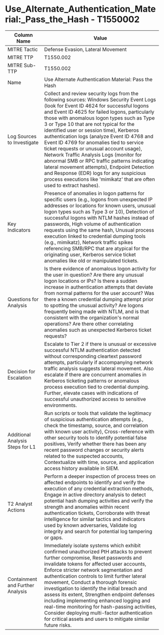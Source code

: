 # Use_Alternate_Authentication_Material:_Pass_the_Hash - T1550002

| Column Name | Value |
|-------------|-------|
| MITRE Tactic | Defense Evasion, Lateral Movement |
| MITRE TTP | T1550.002 |
| MITRE Sub-TTP | T1550.002 |
| Name | Use Alternate Authentication Material: Pass the Hash |
| Log Sources to Investigate | Collect and review security logs from the following sources: Windows Security Event Logs (look for Event ID 4624 for successful logons and Event ID 4625 for failed logons, particularly those with anomalous logon types such as Type 3 or Type 10 that are not typical for the identified user or session time), Kerberos authentication logs (analyze Event ID 4768 and Event ID 4769 for anomalies tied to service ticket requests or unusual account usage), Network Traffic Analysis Logs (monitor for abnormal SMB or RPC traffic patterns indicating lateral movement attempts), Endpoint Detection and Response (EDR) logs for any suspicious process executions like 'mimikatz' that are often used to extract hashes). |
| Key Indicators | Presence of anomalies in logon patterns for specific users (e.g., logons from unexpected IP addresses or locations for known users, unusual logon types such as Type 3 or 10), Detection of successful logons with NTLM hashes instead of passwords, High volume of authentication requests using the same hash, Unusual process execution linked to credential dumping tools (e.g., mimikatz), Network traffic spikes referencing SMB/RPC that are atypical for the originating user, Kerberos service ticket anomalies like old or manipulated tickets. |
| Questions for Analysis | Is there evidence of anomalous logon activity for the user in question? Are there any unusual logon locations or IPs? Is there a sudden increase in authentication attempts that deviate from normal patterns for the user account? Was there a known credential dumping attempt prior to spotting the unusual activity? Are logons frequently being made with NTLM, and is that consistent with the organization's normal operations? Are there other correlating anomalies such as unexpected Kerberos ticket requests? |
| Decision for Escalation | Escalate to Tier 2 if there is unusual or excessive successful NTLM authentication detected without corresponding cleartext password attempts, particularly if accompanying network traffic analysis suggests lateral movement. Also escalate if there are concurrent anomalies in Kerberos ticketing patterns or anomalous process execution tied to credential dumping. Further, elevate cases with indications of successful unauthorized access to sensitive environments. |
| Additional Analysis Steps for L1 | Run scripts or tools that validate the legitimacy of suspicious authentication attempts (e.g., check the timestamp, source, and correlation with known user activity), Cross-reference with other security tools to identify potential false positives, Verify whether there has been any recent password changes or security alerts related to the suspected accounts, Contextualize with time, source, and application access history available in SIEM. |
| T2 Analyst Actions | Perform a deeper inspection of process trees on affected endpoints to identify and verify the execution of any credential extraction methods, Engage in active directory analysis to detect potential hash dumping activities and verify the strength and anomalies within recent authentication tickets, Corroborate with threat intelligence for similar tactics and indicators used by known adversaries, Validate log integrity and search for potential log tampering or gaps. |
| Containment and Further Analysis | Immediately isolate systems which exhibit confirmed unauthorized PtH attacks to prevent further compromise, Reset passwords and invalidate tokens for affected user accounts, Enforce stricter network segmentation and authentication controls to limit further lateral movement, Conduct a thorough forensic investigation to identify the initial breach and assess its extent, Strengthen endpoint defenses including implementing enhanced logging and real-time monitoring for hash-passing activities, Consider deploying multi-factor authentication for critical assets and users to mitigate similar future risks. |
